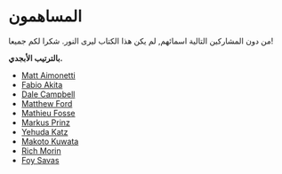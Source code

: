 # المساهمون

من دون المشاركين التالية اسمائهم, لم يكن هذا الكتاب ليرى النور.
شكرا لكم جميعا!

**بالترتيب الأبجدي.**

* [Matt     Aimonetti   ](http://merbist.com)
* [Fabio    Akita       ](http://akitaonrails.com)
* [Dale     Campbell    ](http://corrupt.save-state.net/)
* [Matthew  Ford        ](http://github.com/deimos1986)
* [Mathieu  Fosse       ](http://blog.kawooa.org)
* [Markus   Prinz       ](http://blog.nuclearsquid.com/)
* [Yehuda   Katz        ](http://yehudakatz.com)
* [Makoto   Kuwata      ](http://www.kuwata-lab.com/)
* [Rich     Morin       ](http://cfcl.com/rdm)
* [Foy      Savas       ](http://foysavas.com/)
